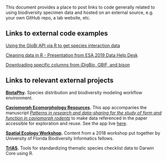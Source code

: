 This document provides a place to post links to code generally related to using biodiversity specimen data and hosted on an external source, e.g. your own GitHub repo, a lab website, etc.

## Links to external code examples

[Using the GloBi API via R to get species interaction data](https://github.com/ParasiteTracker/TPT-GloBI-R-Demo)

[Cleaning data in R - Presentation from ESA 2019 Data Help Desk](https://github.com/unmrds/R-data-cleaning)

[Downloading specific columns from iDigBio, GBIF, and bison](https://github.com/mgaynor1/long-winded-scripts/tree/master/OccurrenceData)

## Links to relevant external projects

**[BiotaPhy](https://biotaphy.github.io/).** Species distribution and biodiversity modeling workflow environment.

**[Caviomorph Ecomorphology Resources](https://github.com/luisDVA/Caviomorph-Ecomorphology-Resources-App).** This app accompanies the manuscript _[Patterns in research and data-sharing for the study of form and function in caviomorph rodents](https://doi.org/10.1093/jmammal/gyaa002)_ to make data referenced in the paper accessible for exploration and reuse. See the app live [here](https://luisdva.shinyapps.io/caviomorph_ecomorphology_resources_app).

**[Spatial Ecology Workshop](https://ufbi2018.github.io/).** Content from a 2018 workshop put together by University of Florida Biodiversity Informatics fellows.

**[TrIAS](https://github.com/trias-project/checklist-recipe/wiki).** Tools for standardizing thematic species checklist data to Darwin Core using R.
